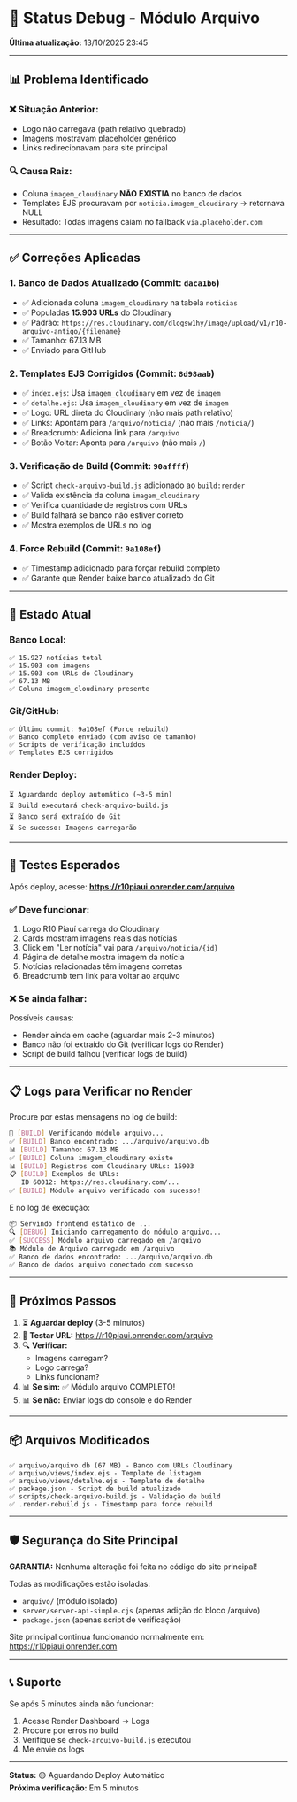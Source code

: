# 🔧 Status Debug - Módulo Arquivo

**Última atualização:** 13/10/2025 23:45

---

## 📊 Problema Identificado

### ❌ **Situação Anterior:**
- Logo não carregava (path relativo quebrado)
- Imagens mostravam placeholder genérico
- Links redirecionavam para site principal

### 🔍 **Causa Raiz:**
- Coluna `imagem_cloudinary` **NÃO EXISTIA** no banco de dados
- Templates EJS procuravam por `noticia.imagem_cloudinary` → retornava NULL
- Resultado: Todas imagens caíam no fallback `via.placeholder.com`

---

## ✅ Correções Aplicadas

### 1. **Banco de Dados Atualizado** (Commit: `daca1b6`)
- ✅ Adicionada coluna `imagem_cloudinary` na tabela `noticias`
- ✅ Populadas **15.903 URLs** do Cloudinary
- ✅ Padrão: `https://res.cloudinary.com/dlogsw1hy/image/upload/v1/r10-arquivo-antigo/{filename}`
- ✅ Tamanho: 67.13 MB
- ✅ Enviado para GitHub

### 2. **Templates EJS Corrigidos** (Commit: `8d98aab`)
- ✅ `index.ejs`: Usa `imagem_cloudinary` em vez de `imagem`
- ✅ `detalhe.ejs`: Usa `imagem_cloudinary` em vez de `imagem`
- ✅ Logo: URL direta do Cloudinary (não mais path relativo)
- ✅ Links: Apontam para `/arquivo/noticia/` (não mais `/noticia/`)
- ✅ Breadcrumb: Adiciona link para `/arquivo`
- ✅ Botão Voltar: Aponta para `/arquivo` (não mais `/`)

### 3. **Verificação de Build** (Commit: `90affff`)
- ✅ Script `check-arquivo-build.js` adicionado ao `build:render`
- ✅ Valida existência da coluna `imagem_cloudinary`
- ✅ Verifica quantidade de registros com URLs
- ✅ Build falhará se banco não estiver correto
- ✅ Mostra exemplos de URLs no log

### 4. **Force Rebuild** (Commit: `9a108ef`)
- ✅ Timestamp adicionado para forçar rebuild completo
- ✅ Garante que Render baixe banco atualizado do Git

---

## 🎯 Estado Atual

### **Banco Local:**
```
✅ 15.927 notícias total
✅ 15.903 com imagens
✅ 15.903 com URLs do Cloudinary
✅ 67.13 MB
✅ Coluna imagem_cloudinary presente
```

### **Git/GitHub:**
```
✅ Último commit: 9a108ef (Force rebuild)
✅ Banco completo enviado (com aviso de tamanho)
✅ Scripts de verificação incluídos
✅ Templates EJS corrigidos
```

### **Render Deploy:**
```
⏳ Aguardando deploy automático (~3-5 min)
⏳ Build executará check-arquivo-build.js
⏳ Banco será extraído do Git
⏳ Se sucesso: Imagens carregarão
```

---

## 🧪 Testes Esperados

Após deploy, acesse: **https://r10piaui.onrender.com/arquivo**

### ✅ **Deve funcionar:**
1. Logo R10 Piauí carrega do Cloudinary
2. Cards mostram imagens reais das notícias
3. Click em "Ler notícia" vai para `/arquivo/noticia/{id}`
4. Página de detalhe mostra imagem da notícia
5. Notícias relacionadas têm imagens corretas
6. Breadcrumb tem link para voltar ao arquivo

### ❌ **Se ainda falhar:**
Possíveis causas:
- Render ainda em cache (aguardar mais 2-3 minutos)
- Banco não foi extraído do Git (verificar logs do Render)
- Script de build falhou (verificar logs de build)

---

## 📋 Logs para Verificar no Render

Procure por estas mensagens no log de build:

```bash
🔧 [BUILD] Verificando módulo arquivo...
✅ [BUILD] Banco encontrado: .../arquivo/arquivo.db
📊 [BUILD] Tamanho: 67.13 MB
✅ [BUILD] Coluna imagem_cloudinary existe
📊 [BUILD] Registros com Cloudinary URLs: 15903
📋 [BUILD] Exemplos de URLs:
   ID 60012: https://res.cloudinary.com/...
✅ [BUILD] Módulo arquivo verificado com sucesso!
```

E no log de execução:

```bash
📦 Servindo frontend estático de ...
🔍 [DEBUG] Iniciando carregamento do módulo arquivo...
✅ [SUCCESS] Módulo arquivo carregado em /arquivo
📚 Módulo de Arquivo carregado em /arquivo
✅ Banco de dados encontrado: .../arquivo/arquivo.db
✅ Banco de dados arquivo conectado com sucesso
```

---

## 🔄 Próximos Passos

1. ⏳ **Aguardar deploy** (3-5 minutos)
2. 🧪 **Testar URL:** https://r10piaui.onrender.com/arquivo
3. 🔍 **Verificar:**
   - Imagens carregam?
   - Logo carrega?
   - Links funcionam?
4. 📊 **Se sim:** ✅ Módulo arquivo COMPLETO!
5. 📊 **Se não:** Enviar logs do console e do Render

---

## 📦 Arquivos Modificados

```
✅ arquivo/arquivo.db (67 MB) - Banco com URLs Cloudinary
✅ arquivo/views/index.ejs - Template de listagem
✅ arquivo/views/detalhe.ejs - Template de detalhe
✅ package.json - Script de build atualizado
✅ scripts/check-arquivo-build.js - Validação de build
✅ .render-rebuild.js - Timestamp para force rebuild
```

---

## 🛡️ Segurança do Site Principal

**GARANTIA:** Nenhuma alteração foi feita no código do site principal!

Todas as modificações estão isoladas:
- `arquivo/` (módulo isolado)
- `server/server-api-simple.cjs` (apenas adição do bloco /arquivo)
- `package.json` (apenas script de verificação)

Site principal continua funcionando normalmente em: https://r10piaui.onrender.com

---

## 📞 Suporte

Se após 5 minutos ainda não funcionar:
1. Acesse Render Dashboard → Logs
2. Procure por erros no build
3. Verifique se `check-arquivo-build.js` executou
4. Me envie os logs

---

**Status:** 🟡 Aguardando Deploy Automático  
**Próxima verificação:** Em 5 minutos
